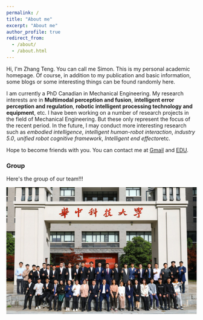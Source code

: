 ```yaml
---
permalink: /
title: "About me"
excerpt: "About me"
author_profile: true
redirect_from: 
  - /about/
  - /about.html
---
```


Hi, I'm Zhang Teng. You can call me Simon. This is my personal academic homepage. Of course, in addition to my publication and basic information, some blogs or some interesting things can be found randomly here.

I am currently a PhD Canadian in Mechanical Engineering. My research interests are in **Multimodal perception and fusion**, **intelligent error perception and regulation**, **robotic intelligent processing technology and equipment**, etc. I have been working on a number of research projects in the field of Mechanical Engineering. But these only represent the focus of the recent period. In the future, I may conduct more interesting research such as *embodied intelligence*, *intelligent human-robot interaction*, *industry 5.0*, *unified robot cognitive framework*, *Intelligent end effector*etc.

Hope to become friends with you. You can contact me at [Gmail](zhangteng.hust@gmail.com) and [EDU](zhang_teng@hust.edu.cn).

### Group

Here's the group of our team!!!

![group](./.assets/Group.jpg)
